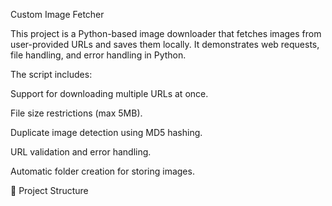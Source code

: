 Custom Image Fetcher

This project is a Python-based image downloader that fetches images from user-provided URLs and saves them locally.
It demonstrates web requests, file handling, and error handling in Python.

The script includes:

Support for downloading multiple URLs at once.

File size restrictions (max 5MB).

Duplicate image detection using MD5 hashing.

URL validation and error handling.

Automatic folder creation for storing images.

📂 Project Structure

